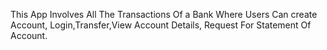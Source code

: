This App Involves All The Transactions Of a Bank Where Users Can create Account, Login,Transfer,View Account Details, Request For Statement Of Account.
